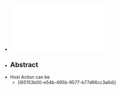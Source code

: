 - ![osdi23-zhou-ziqiao.pdf](../assets/osdi23-zhou-ziqiao_1695889892224_0.pdf)
- ## Abstract
- Host Action can be
	- ((65153b00-e54b-495b-9577-b77d66cc3a6d))
